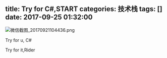 title: Try for C#,START
categories: 技术栈
tags: []
date: 2017-09-25 01:32:00
---
![微信截图_20170921104436.png][1]


  [1]: http://life.ghostsf.com/usr/uploads/2017/09/2979050861.png

Try for u, C#

Try for it,Rider
